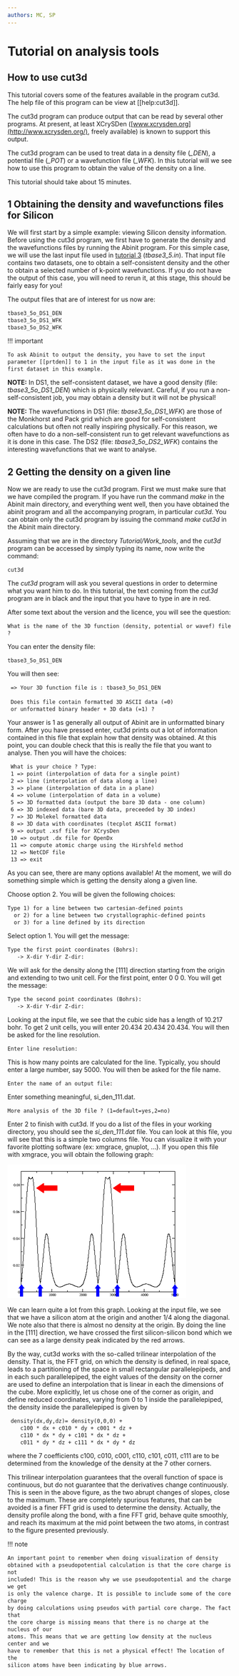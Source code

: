 ```yaml
---
authors: MC, SP
---
```


# Tutorial on analysis tools

## How to use cut3d

This tutorial covers some of the features available in the program cut3d. The
help file of this program can be view at [[help:cut3d]].

The cut3d program can produce output that can be read by several other programs.
At present, at least XCrySDen ([www.xcrysden.org](http://www.xcrysden.org/), freely available)
is known to support this output.

The cut3d program can be used to treat data in a density file (*_DEN*), a
potential file (*_POT*) or a wavefunction file (*_WFK*). In this tutorial will we
see how to use this program to obtain the value of the density on a line.

This tutorial should take about 15 minutes.

## 1 Obtaining the density and wavefunctions files for Silicon

We will first start by a simple example: viewing Silicon density information.
Before using the cut3d program, we first have to generate the density and
the wavefunctions files by running the Abinit program. For this simple case,
we will use the last input file used in [tutorial 3](/tutorial/base3)
(*tbase3_5.in*). That input file contains two datasets, one to obtain a
self-consistent density and the other to obtain a selected number of k-point wavefunctions.
If you do not have the output of this case, you will need to
rerun it, at this stage, this should be fairly easy for you!

The output files that are of interest for us now are:

    tbase3_5o_DS1_DEN
    tbase3_5o_DS1_WFK
    tbase3_5o_DS2_WFK

!!! important

    To ask Abinit to output the density, you have to set the input
    parameter [[prtden]] to 1 in the input file as it was done in the first dataset in this example.

**NOTE:** In DS1, the self-consistent dataset, we have a good density (file:
*tbase3_5o_DS1_DEN*) which is physically relevant.
Careful, if you run a non-self-consistent job, you may obtain a density but it will not be physical!

**NOTE:** The wavefunctions in DS1 (file: *tbase3_5o_DS1_WFK*) are those of the
Monkhorst and Pack grid which are good for self-consistent calculations but
often not really inspiring physically. For this reason, we often have to do a
non-self-consistent run to get relevant wavefunctions as it is done in this
case. The DS2 (file: *tbase3_5o_DS2_WFK*) contains the interesting wavefunctions
that we want to analyse.

## 2 Getting the density on a given line

Now we are ready to use the cut3d program. First we must make sure that we
have compiled the program. If you have run the command  *make* in the Abinit
main directory, and everything went well, then you have obtained the abinit
program and all the accompanying program, in particular *cut3d*. You can
obtain only the cut3d program by issuing the command *make cut3d* in the Abinit main directory.

Assuming that we are in the directory *Tutorial/Work_tools*, and the *cut3d*
program can be accessed by simply typing its name, now write the command:

    cut3d

The *cut3d* program will ask you several questions in order to determine what
you want him to do. In this tutorial, the text coming from the *cut3d* program are
in black and the input that you have to type in are in  red.

After some text about the version and the licence, you will see the question:

    What is the name of the 3D function (density, potential or wavef) file ?

You can enter the density file:

    tbase3_5o_DS1_DEN

You will then see:

     => Your 3D function file is : tbase3_5o_DS1_DEN

     Does this file contain formatted 3D ASCII data (=0)
     or unformatted binary header + 3D data (=1) ?

Your answer is 1 as generally all output of Abinit are in unformatted binary
form. After you have pressed enter, cut3d prints out a lot of information
contained in this file that explain how that density was obtained. At this
point, you can double check that this is really the file that you want to
analyse. Then you will have the choices:

     What is your choice ? Type:
     1 => point (interpolation of data for a single point)
     2 => line (interpolation of data along a line)
     3 => plane (interpolation of data in a plane)
     4 => volume (interpolation of data in a volume)
     5 => 3D formatted data (output the bare 3D data - one column)
     6 => 3D indexed data (bare 3D data, preceeded by 3D index)
     7 => 3D Molekel formatted data
     8 => 3D data with coordinates (tecplot ASCII format)
     9 => output .xsf file for XCrysDen
     10 => output .dx file for OpenDx
     11 => compute atomic charge using the Hirshfeld method
     12 => NetCDF file
     13 => exit

As you can see, there are many options available! At the moment, we will do
something simple which is getting the density along a given line.

Choose option 2. You will be given the following choices:

    Type 1) for a line between two cartesian-defined points
      or 2) for a line between two crystallographic-defined points
      or 3) for a line defined by its direction

Select option 1. You will get the message:

    Type the first point coordinates (Bohrs):
       -> X-dir Y-dir Z-dir:

We will ask for the density along the [111] direction starting from the origin
and extending to two unit cell. For the first point, enter 0 0 0.
You will get the message:

    Type the second point coordinates (Bohrs):
       -> X-dir Y-dir Z-dir:

Looking at the input file, we see that the cubic side has a length of 10.217 bohr.
To get 2 unit cells, you will enter 20.434 20.434 20.434.
You will then be asked for the line resolution.

    Enter line resolution:

This is how many points are calculated for the line. Typically, you should
enter a large number, say 5000. You will then be asked for the file name.

    Enter the name of an output file:

Enter something meaningful, si_den_111.dat.

    More analysis of the 3D file ? (1=default=yes,2=no)

Enter 2 to finish with cut3d. If you do a list of the files in your working
directory, you should see the *si_den_111.dat* file. You can look at this
file, you will see that this is a simple two columns file. You can visualize
it with your favorite plotting software (ex: xmgrace, gnuplot, ...). If you
open this file with xmgrace, you will obtain the following graph:

![](cut3d_assets/si_den_111.png)

We can learn quite a lot from this graph. Looking at the input file, we see
that we have a silicon atom at the origin and another 1/4 along the diagonal.
We note also that there is almost no density at the origin. By doing the line
in the [111] direction, we have crossed the first silicon-silicon bond which
we can see as a large density peak indicated by the red arrows.

By the way, cut3d works with the so-called trilinear interpolation of the
density. That is, the FFT grid, on which the density is defined, in real
space, leads to a partitioning of the space in small rectangular
parallelepipeds, and in each such parallelepiped, the eight values of the
density on the corner are used to define an interpolation that is linear in
each the dimensions of the cube. More explicitly, let us chose one of the
corner as origin, and define reduced coordinates, varying from 0 to 1 inside
the parallelepiped, the density inside the parallelepiped is given by

     density(dx,dy,dz)= density(0,0,0) +
        c100 * dx + c010 * dy + c001 * dz +
        c110 * dx * dy + c101 * dx * dz +
        c011 * dy * dz + c111 * dx * dy * dz

where the 7 coefficients c100, c010, c001, c110, c101, c011, c111 are to be
determined from the knowledge of the density at the 7 other corners.

This trilinear interpolation guarantees that the overall function of space is
continuous, but do not guarantee that the derivatives change continuously.
This is seen in the above figure, as the two abrupt changes of slopes, close
to the maximum. These are completely spurious features, that can be avoided is
a finer FFT grid is used to determine the density. Actually, the density
profile along the bond, with a fine FFT grid, behave quite smoothly, and reach
its maximum at the mid point between the two atoms, in contrast to the figure
presented previously.

!!! note

    An important point to remember when doing visualization of density
    obtained with a pseudopotential calculation is that the core charge is not
    included! This is the reason why we use pseudopotential and the charge we get
    is only the valence charge. It is possible to include some of the core charge
    by doing calculations using pseudos with partial core charge. The fact that
    the core charge is missing means that there is no charge at the nucleus of our
    atoms. This means that we are getting low density at the nucleus center and we
    have to remember that this is not a physical effect! The location of the
    silicon atoms have been indicating by blue arrows.
